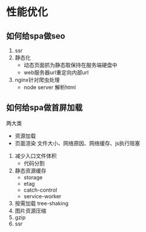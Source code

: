 # 性能优化

## 如何给spa做seo

1. ssr
2. 静态化
   - 动态页面抓为静态取保持在服务端硬盘中
   - web服务器url重定向内部url
3. nginx针对爬虫处理
   - node server 解析html

## 如何给spa做首屏加载
两大类
- 资源加载
- 页面渲染
文件大小、网络原因、网络缓存、js执行阻塞

1. 减少入口文件体积
    - 代码分割
2. 静态资源缓存
    - storage
    - etag
    - catch-control
    - service-worker
3. 按需加载 tree-shaking
4. 图片资源压缩
5. gzip
6. ssr